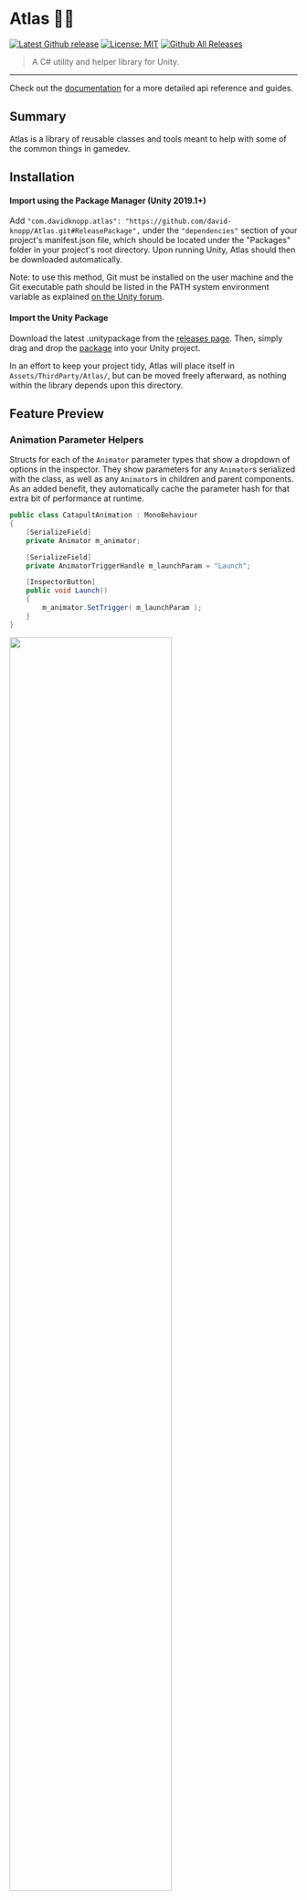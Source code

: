 # Atlas 👩‍🚀 
[![Latest Github release](https://img.shields.io/github/release/david-knopp/atlas.svg)](https://github.com/david-knopp/Atlas/releases/latest)  [![License: MIT](https://img.shields.io/badge/License-MIT-yellow.svg)](https://github.com/david-knopp/Atlas/blob/master/LICENSE) [![Github All Releases](https://img.shields.io/github/downloads/david-knopp/atlas/total.svg)](https://github.com/david-knopp/Atlas/releases/latest)

> A C# utility and helper library for Unity.

---
Check out the [documentation](https://david-knopp.github.io/Atlas/index.html "documentation") for a more detailed api reference and guides.

## Summary
Atlas is a library of reusable classes and tools meant to help with some of the common things in gamedev.

## Installation
#### Import using the Package Manager (Unity 2019.1+) 
Add `"com.davidknopp.atlas": "https://github.com/david-knopp/Atlas.git#ReleasePackage",` under the `"dependencies"` section of your project's manifest.json file, which should be located under the "Packages" folder in your project's root directory. Upon running Unity, Atlas should then be
downloaded automatically.

Note: to use this method, Git must be installed on the user machine and the Git executable path should be listed in the PATH system environment variable as explained [on the Unity forum](https://forum.unity.com/threads/git-support-on-package-manager.573673/ "Package Manager Git support - Unity Forum").

#### Import the Unity Package
Download the latest .unitypackage from the [releases page](https://github.com/david-knopp/Atlas/releases "releases page"). Then, simply drag and drop the [package](https://docs.unity3d.com/Manual/AssetPackages.html "package") into your Unity project.  

In an effort to keep your project tidy, Atlas will place itself in `Assets/ThirdParty/Atlas/`, but can be moved freely afterward, as nothing within the library depends upon this directory.

## Feature Preview

### Animation Parameter Helpers
Structs for each of the `Animator` parameter types that show a dropdown of options in the inspector. They show parameters for any `Animator`s serialized with the class, as well as any `Animator`s in children and parent components. As an added benefit, they automatically cache the parameter hash for that extra bit of performance at runtime.

```c#
public class CatapultAnimation : MonoBehaviour
{
    [SerializeField]
    private Animator m_animator;

    [SerializeField]
    private AnimatorTriggerHandle m_launchParam = "Launch";

    [InspectorButton]
    public void Launch()
    {
        m_animator.SetTrigger( m_launchParam );
    }
} 
```

<img src="./docfx/images/Examples_AnimatorParameters.gif" width=75% height=75%>

### Easing
Several classes and functions based around [Robert Penner's easing functions]("http://robertpenner.com/easing/") for adding quick procedural animation. The `Ease` object gives dropdown options in the inspector with eases such as quadratic, bounce, elastic, etc., and functions to make interpolation easy. There are also several `EaseComponent`s that can be added to any object to add motion without writing code.

```c#
public sealed class EaseRotation : MonoBehaviour
{
    [SerializeField]
    private Vector3 m_startRotation;

    [SerializeField]
    private Vector3 m_endRotation;

    [SerializeField]
    private Ease m_ease;

    private void Update()
    {
        // get normalized time on [0, 1], wrapping every 2 seconds
        float t = ( Time.time % 2f ) / 2f;

        // ease between rotations
        transform.rotation = m_ease.Interpolate( Quaternion.Euler( m_startRotation ),
                                                 Quaternion.Euler( m_endRotation ),
                                                 t );
    }
}
```

<img src="./docfx/images/Examples_Ease2.gif" width=75% height=75%>

> All motion in this example is done using the various Transform `EaseComponent`s, e.g. `EaseRotationTo`:

<img src="./docfx/images/Examples_EaseRotationTo.png" width = 50% height = 50%>

### Time Scale Editor Window
An editor window that allows manipulating Unity's `Time.timeScale` at runtime. It's great for speeding up (or slowing down) gameplay when debugging.

<img src="./docfx/images/Examples_TimeScaleWindow.gif" width=50% height=50%>

### Inspector Buttons
Easily add buttons that call `MonoBehaviour` methods by adding the `[InspectorButton]` attribute to them.

<img src="./docfx/images/Examples_InspectorButton.gif" width=50% height=50%>

### Transform Reset Buttons
Reset `Transform` values to default with a button press.

<img src="./docfx/images/Examples_TransformEditor.gif" width=60% height=60%>

### Swizzles
C# swizzling for `Vector2`, `Vector3`, `Vector4`, `Vector2Int`, `Vector3Int`, and `Color`.

```c#
public class SwizzleMeTimbers : MonoBehaviour
{
    public void Start()
    {
        // Creates a 2-dimensional vector with world X and Z
        Vector2 flatPos2D = transform.position.XZ();

        // Creates a 3-dimensional vector with (x, 0, y) values
        Vector3 flatPos3D = flatPos2D.X_Y();

        // Creates a color with the red and blue channels swapped,
        // and the alpha set to 0
        Color color = Color.magenta.BGR_();
    }
}
```

### Timer
An object for measuring elapsed time based off of Unity's timestep, configurable for Scaled, Unscaled, and Fixed time scales.

```c#
private IEnumerator LerpPositionToRoutine( Vector3 targetPosition, float lerpTimeSeconds )
{
    // start timer
    Timer timer = new Timer();
    timer.Start();

    Vector3 startPosition = transform.position;

    // interpolate to target position for given amount of time
    while ( timer.HasElapsed( lerpTimeSeconds ) == false )
    {
        // normalizes Timer's elapsed time to [0, 1]
        float t = timer.GetElapsedPercent( lerpTimeSeconds );
        transform.position = Vector3.Lerp( startPosition, targetPosition, t );

        yield return null;
    }
}
```

### Range
A serializable struct giving mininum and maximum float values, and providing several functions for common uses, such as checking if a value is within the range, getting a random value, clamping a value, etc. Also comes in an `int` variety.

```c#
public sealed class DamageComponent : MonoBehaviour
{
    [SerializeField]
    private Range m_damageRange = new Range( 6f, 20f );

    public void OnCharacterHit( Character hitCharacter )
    {
        // get randomized damage amount
        float damageAmount = m_damageRange.GetRandomValue();

        hitCharacter.ApplyDamage( damageAmount );
    }
}
```

### Scene Path Dropdown
Display a dropdown for all scenes in the project, or with an optional filter or folders to search in. A default scene folder path can also be set in the Atlas preferences under Edit->Preferences->Atlas->[ScenePath] Settings.

```c#
[SerializeField, ScenePath]
private string m_scenePath;

public void LoadScene()
{
    SceneManager.LoadScene( m_scenePath );
}
```

<img src="./docfx/images/Examples_ScenePathAttribute.gif" width=40% height=40%>

### Key-Value Pair Deconstruction
Easily break keys apart from values when iterating a `Dictionary`.

```c#
public class CharacterDatabase
{
    public void IterateCharacters()
    {
        // with key-value pair deconstruction
        foreach ( ( int id, Character character ) in m_characters )
        {
            // ...
        }

        // without
        foreach ( var kvp in m_characters )
        {
            int id = kvp.Key;
            Character character = kvp.Value;
        }
    }
    
    private readonly Dictionary<int, Character> m_characters =
        new Dictionary<int, Character>();
}
```

### Singleton
An implementation of the Singleton design pattern that helps ensure only 1 instance of the given class exists, and caches a shared instance by searching existing objects, or by instantiating one if one hasn't yet been created.

```c#
// Singleton declaration
public sealed class AudioSystem : SingletonBehavior<AudioSystem>
{
    public void PlayAudioClip( AudioClip clip )
    {
        // Audio playback code...
    }
}

// Accessing the singleton
public sealed class MatchAudio
{
    // called when a goal is scored
    public void OnGoalScored()
    {
        // play audio using shared AudioSystem instance
        AudioSystem.Instance.PlayAudioClip( AudioClip.GoalScored );
    }
}
```

## License
[MIT © David Knopp](https://github.com/david-knopp/Atlas/blob/master/LICENSE "MIT © David Knopp")
